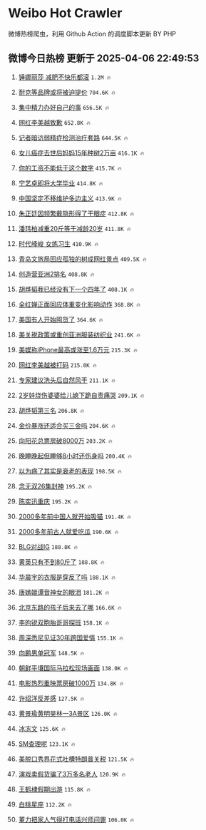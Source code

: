 # Weibo Hot Crawler 



微博热榜爬虫，利用 Github Action 的调度脚本更新 BY PHP 


## 微博今日热榜 更新于 2025-04-06 22:49:53 
1. [锤娜丽莎 减肥不快乐都滚](https://s.weibo.com/weibo?q=%E9%94%A4%E5%A8%9C%E4%B8%BD%E8%8E%8E%20%E5%87%8F%E8%82%A5%E4%B8%8D%E5%BF%AB%E4%B9%90%E9%83%BD%E6%BB%9A&t=31&band_rank=1&Refer=top) `1.2M 🔥` 

1. [耐克等品牌或将被迫提价](https://s.weibo.com/weibo?q=%23%E8%80%90%E5%85%8B%E7%AD%89%E5%93%81%E7%89%8C%E6%88%96%E5%B0%86%E8%A2%AB%E8%BF%AB%E6%8F%90%E4%BB%B7%23&t=31&band_rank=2&Refer=top) `704.6K 🔥` 

1. [集中精力办好自己的事](https://s.weibo.com/weibo?q=%23%E9%9B%86%E4%B8%AD%E7%B2%BE%E5%8A%9B%E5%8A%9E%E5%A5%BD%E8%87%AA%E5%B7%B1%E7%9A%84%E4%BA%8B%23&t=31&band_rank=3&Refer=top) `656.5K 🔥` 

1. [网红李美越致歉](https://s.weibo.com/weibo?q=%23%E7%BD%91%E7%BA%A2%E6%9D%8E%E7%BE%8E%E8%B6%8A%E8%87%B4%E6%AD%89%23&t=31&band_rank=4&Refer=top) `652.8K 🔥` 

1. [记者暗访弱精症检测治疗套路](https://s.weibo.com/weibo?q=%23%E8%AE%B0%E8%80%85%E6%9A%97%E8%AE%BF%E5%BC%B1%E7%B2%BE%E7%97%87%E6%A3%80%E6%B5%8B%E6%B2%BB%E7%96%97%E5%A5%97%E8%B7%AF%23&t=31&band_rank=5&Refer=top) `644.5K 🔥` 

1. [女儿癌症去世后妈妈15年种树2万亩](https://s.weibo.com/weibo?q=%23%E5%A5%B3%E5%84%BF%E7%99%8C%E7%97%87%E5%8E%BB%E4%B8%96%E5%90%8E%E5%A6%88%E5%A6%8815%E5%B9%B4%E7%A7%8D%E6%A0%912%E4%B8%87%E4%BA%A9%23&t=31&band_rank=6&Refer=top) `416.1K 🔥` 

1. [你的工资不能低于这个数字](https://s.weibo.com/weibo?q=%23%E4%BD%A0%E7%9A%84%E5%B7%A5%E8%B5%84%E4%B8%8D%E8%83%BD%E4%BD%8E%E4%BA%8E%E8%BF%99%E4%B8%AA%E6%95%B0%E5%AD%97%23&t=31&band_rank=7&Refer=top) `415.7K 🔥` 

1. [宁艺卓即将大学毕业](https://s.weibo.com/weibo?q=%23%E5%AE%81%E8%89%BA%E5%8D%93%E5%8D%B3%E5%B0%86%E5%A4%A7%E5%AD%A6%E6%AF%95%E4%B8%9A%23&t=31&band_rank=8&Refer=top) `414.8K 🔥` 

1. [中国坚定不移维护多边主义](https://s.weibo.com/weibo?q=%23%E4%B8%AD%E5%9B%BD%E5%9D%9A%E5%AE%9A%E4%B8%8D%E7%A7%BB%E7%BB%B4%E6%8A%A4%E5%A4%9A%E8%BE%B9%E4%B8%BB%E4%B9%89%23&t=31&band_rank=9&Refer=top) `413.9K 🔥` 

1. [朱正廷因频繁戴隐形得了干眼症](https://s.weibo.com/weibo?q=%23%E6%9C%B1%E6%AD%A3%E5%BB%B7%E5%9B%A0%E9%A2%91%E7%B9%81%E6%88%B4%E9%9A%90%E5%BD%A2%E5%BE%97%E4%BA%86%E5%B9%B2%E7%9C%BC%E7%97%87%23&t=31&band_rank=10&Refer=top) `412.8K 🔥` 

1. [潘玮柏减重20斤等于减龄20岁](https://s.weibo.com/weibo?q=%E6%BD%98%E7%8E%AE%E6%9F%8F%E5%87%8F%E9%87%8D20%E6%96%A4%E7%AD%89%E4%BA%8E%E5%87%8F%E9%BE%8420%E5%B2%81&t=31&band_rank=11&Refer=top) `411.8K 🔥` 

1. [时代峰峻 女练习生](https://s.weibo.com/weibo?q=%E6%97%B6%E4%BB%A3%E5%B3%B0%E5%B3%BB%20%E5%A5%B3%E7%BB%83%E4%B9%A0%E7%94%9F&t=31&band_rank=12&Refer=top) `410.9K 🔥` 

1. [青岛文旅局回应孤独的树成网红景点](https://s.weibo.com/weibo?q=%23%E9%9D%92%E5%B2%9B%E6%96%87%E6%97%85%E5%B1%80%E5%9B%9E%E5%BA%94%E5%AD%A4%E7%8B%AC%E7%9A%84%E6%A0%91%E6%88%90%E7%BD%91%E7%BA%A2%E6%99%AF%E7%82%B9%23&t=31&band_rank=13&Refer=top) `409.5K 🔥` 

1. [创造营亚洲2排名](https://s.weibo.com/weibo?q=%E5%88%9B%E9%80%A0%E8%90%A5%E4%BA%9A%E6%B4%B22%E6%8E%92%E5%90%8D&t=31&band_rank=14&Refer=top) `408.8K 🔥` 

1. [胡烨韬我已经没有下一个四年了](https://s.weibo.com/weibo?q=%E8%83%A1%E7%83%A8%E9%9F%AC%E6%88%91%E5%B7%B2%E7%BB%8F%E6%B2%A1%E6%9C%89%E4%B8%8B%E4%B8%80%E4%B8%AA%E5%9B%9B%E5%B9%B4%E4%BA%86&t=31&band_rank=15&Refer=top) `408.1K 🔥` 

1. [全红婵正面回应体重变化影响动作](https://s.weibo.com/weibo?q=%23%E5%85%A8%E7%BA%A2%E5%A9%B5%E6%AD%A3%E9%9D%A2%E5%9B%9E%E5%BA%94%E4%BD%93%E9%87%8D%E5%8F%98%E5%8C%96%E5%BD%B1%E5%93%8D%E5%8A%A8%E4%BD%9C%23&t=31&band_rank=16&Refer=top) `368.8K 🔥` 

1. [美国有人开始囤货了](https://s.weibo.com/weibo?q=%23%E7%BE%8E%E5%9B%BD%E6%9C%89%E4%BA%BA%E5%BC%80%E5%A7%8B%E5%9B%A4%E8%B4%A7%E4%BA%86%23&t=31&band_rank=17&Refer=top) `364.6K 🔥` 

1. [美关税政策或重创亚洲服装纺织业](https://s.weibo.com/weibo?q=%23%E7%BE%8E%E5%85%B3%E7%A8%8E%E6%94%BF%E7%AD%96%E6%88%96%E9%87%8D%E5%88%9B%E4%BA%9A%E6%B4%B2%E6%9C%8D%E8%A3%85%E7%BA%BA%E7%BB%87%E4%B8%9A%23&t=31&band_rank=18&Refer=top) `241.6K 🔥` 

1. [美媒称iPhone最高或涨至1.6万元](https://s.weibo.com/weibo?q=%23%E7%BE%8E%E5%AA%92%E7%A7%B0iPhone%E6%9C%80%E9%AB%98%E6%88%96%E6%B6%A8%E8%87%B31.6%E4%B8%87%E5%85%83%23&t=31&band_rank=19&Refer=top) `215.3K 🔥` 

1. [网红李美越被打码](https://s.weibo.com/weibo?q=%23%E7%BD%91%E7%BA%A2%E6%9D%8E%E7%BE%8E%E8%B6%8A%E8%A2%AB%E6%89%93%E7%A0%81%23&t=31&band_rank=20&Refer=top) `215.0K 🔥` 

1. [专家建议洗头后自然风干](https://s.weibo.com/weibo?q=%23%E4%B8%93%E5%AE%B6%E5%BB%BA%E8%AE%AE%E6%B4%97%E5%A4%B4%E5%90%8E%E8%87%AA%E7%84%B6%E9%A3%8E%E5%B9%B2%23&t=31&band_rank=21&Refer=top) `211.1K 🔥` 

1. [2岁娃烧伤婆婆给儿媳下跪自责痛哭](https://s.weibo.com/weibo?q=%232%E5%B2%81%E5%A8%83%E7%83%A7%E4%BC%A4%E5%A9%86%E5%A9%86%E7%BB%99%E5%84%BF%E5%AA%B3%E4%B8%8B%E8%B7%AA%E8%87%AA%E8%B4%A3%E7%97%9B%E5%93%AD%23&t=31&band_rank=22&Refer=top) `209.1K 🔥` 

1. [胡烨韬第三名](https://s.weibo.com/weibo?q=%23%E8%83%A1%E7%83%A8%E9%9F%AC%E7%AC%AC%E4%B8%89%E5%90%8D%23&t=31&band_rank=23&Refer=top) `206.8K 🔥` 

1. [金价暴涨还适合买三金吗](https://s.weibo.com/weibo?q=%E9%87%91%E4%BB%B7%E6%9A%B4%E6%B6%A8%E8%BF%98%E9%80%82%E5%90%88%E4%B9%B0%E4%B8%89%E9%87%91%E5%90%97&t=31&band_rank=24&Refer=top) `204.6K 🔥` 

1. [向阳花总票房破8000万](https://s.weibo.com/weibo?q=%23%E5%90%91%E9%98%B3%E8%8A%B1%E6%80%BB%E7%A5%A8%E6%88%BF%E7%A0%B48000%E4%B8%87%23&t=31&band_rank=25&Refer=top) `203.2K 🔥` 

1. [晚睡晚起但睡够8小时还伤身吗](https://s.weibo.com/weibo?q=%23%E6%99%9A%E7%9D%A1%E6%99%9A%E8%B5%B7%E4%BD%86%E7%9D%A1%E5%A4%9F8%E5%B0%8F%E6%97%B6%E8%BF%98%E4%BC%A4%E8%BA%AB%E5%90%97%23&t=31&band_rank=26&Refer=top) `200.4K 🔥` 

1. [以为病了其实是衰老的表现](https://s.weibo.com/weibo?q=%23%E4%BB%A5%E4%B8%BA%E7%97%85%E4%BA%86%E5%85%B6%E5%AE%9E%E6%98%AF%E8%A1%B0%E8%80%81%E7%9A%84%E8%A1%A8%E7%8E%B0%23&t=31&band_rank=27&Refer=top) `198.5K 🔥` 

1. [念无双26集封神](https://s.weibo.com/weibo?q=%23%E5%BF%B5%E6%97%A0%E5%8F%8C26%E9%9B%86%E5%B0%81%E7%A5%9E%23&t=31&band_rank=28&Refer=top) `195.2K 🔥` 

1. [陈奕迅重庆](https://s.weibo.com/weibo?q=%E9%99%88%E5%A5%95%E8%BF%85%E9%87%8D%E5%BA%86&t=31&band_rank=29&Refer=top) `195.2K 🔥` 

1. [2000多年前中国人就开始吸猫](https://s.weibo.com/weibo?q=%232000%E5%A4%9A%E5%B9%B4%E5%89%8D%E4%B8%AD%E5%9B%BD%E4%BA%BA%E5%B0%B1%E5%BC%80%E5%A7%8B%E5%90%B8%E7%8C%AB%23&t=31&band_rank=30&Refer=top) `191.4K 🔥` 

1. [2000多年前古人就爱吃瓜](https://s.weibo.com/weibo?q=%232000%E5%A4%9A%E5%B9%B4%E5%89%8D%E5%8F%A4%E4%BA%BA%E5%B0%B1%E7%88%B1%E5%90%83%E7%93%9C%23&t=31&band_rank=31&Refer=top) `190.6K 🔥` 

1. [BLG对战IG](https://s.weibo.com/weibo?q=BLG%E5%AF%B9%E6%88%98IG&t=31&band_rank=32&Refer=top) `188.8K 🔥` 

1. [黄英只有不到80斤了](https://s.weibo.com/weibo?q=%E9%BB%84%E8%8B%B1%E5%8F%AA%E6%9C%89%E4%B8%8D%E5%88%B080%E6%96%A4%E4%BA%86&t=31&band_rank=33&Refer=top) `188.8K 🔥` 

1. [华晨宇的衣服是穿反了吗](https://s.weibo.com/weibo?q=%E5%8D%8E%E6%99%A8%E5%AE%87%E7%9A%84%E8%A1%A3%E6%9C%8D%E6%98%AF%E7%A9%BF%E5%8F%8D%E4%BA%86%E5%90%97&t=31&band_rank=34&Refer=top) `188.1K 🔥` 

1. [唐嫣姬谭音神女的眼泪](https://s.weibo.com/weibo?q=%23%E5%94%90%E5%AB%A3%E5%A7%AC%E8%B0%AD%E9%9F%B3%E7%A5%9E%E5%A5%B3%E7%9A%84%E7%9C%BC%E6%B3%AA%23&t=31&band_rank=35&Refer=top) `181.2K 🔥` 

1. [北京东路的孩子后来去了哪](https://s.weibo.com/weibo?q=%E5%8C%97%E4%BA%AC%E4%B8%9C%E8%B7%AF%E7%9A%84%E5%AD%A9%E5%AD%90%E5%90%8E%E6%9D%A5%E5%8E%BB%E4%BA%86%E5%93%AA&t=31&band_rank=36&Refer=top) `166.6K 🔥` 

1. [李昀锐双胞胎哥哥探班](https://s.weibo.com/weibo?q=%23%E6%9D%8E%E6%98%80%E9%94%90%E5%8F%8C%E8%83%9E%E8%83%8E%E5%93%A5%E5%93%A5%E6%8E%A2%E7%8F%AD%23&t=31&band_rank=37&Refer=top) `158.1K 🔥` 

1. [周深悉尼见证30年跨国爱情](https://s.weibo.com/weibo?q=%E5%91%A8%E6%B7%B1%E6%82%89%E5%B0%BC%E8%A7%81%E8%AF%8130%E5%B9%B4%E8%B7%A8%E5%9B%BD%E7%88%B1%E6%83%85&t=31&band_rank=38&Refer=top) `155.1K 🔥` 

1. [向鹏男单冠军](https://s.weibo.com/weibo?q=%23%E5%90%91%E9%B9%8F%E7%94%B7%E5%8D%95%E5%86%A0%E5%86%9B%23&t=31&band_rank=39&Refer=top) `148.5K 🔥` 

1. [朝鲜平壤国际马拉松现场画面](https://s.weibo.com/weibo?q=%23%E6%9C%9D%E9%B2%9C%E5%B9%B3%E5%A3%A4%E5%9B%BD%E9%99%85%E9%A9%AC%E6%8B%89%E6%9D%BE%E7%8E%B0%E5%9C%BA%E7%94%BB%E9%9D%A2%23&t=31&band_rank=40&Refer=top) `138.0K 🔥` 

1. [电影热烈重映票房破1000万](https://s.weibo.com/weibo?q=%23%E7%94%B5%E5%BD%B1%E7%83%AD%E7%83%88%E9%87%8D%E6%98%A0%E7%A5%A8%E6%88%BF%E7%A0%B41000%E4%B8%87%23&t=31&band_rank=41&Refer=top) `134.8K 🔥` 

1. [许绍洋反差感](https://s.weibo.com/weibo?q=%E8%AE%B8%E7%BB%8D%E6%B4%8B%E5%8F%8D%E5%B7%AE%E6%84%9F&t=31&band_rank=42&Refer=top) `127.5K 🔥` 

1. [黄景瑜黄明昊林一3A景区](https://s.weibo.com/weibo?q=%E9%BB%84%E6%99%AF%E7%91%9C%E9%BB%84%E6%98%8E%E6%98%8A%E6%9E%97%E4%B8%803A%E6%99%AF%E5%8C%BA&t=31&band_rank=43&Refer=top) `126.0K 🔥` 

1. [冰冻文](https://s.weibo.com/weibo?q=%E5%86%B0%E5%86%BB%E6%96%87&t=31&band_rank=44&Refer=top) `125.6K 🔥` 

1. [SM查理呢](https://s.weibo.com/weibo?q=SM%E6%9F%A5%E7%90%86%E5%91%A2&t=31&band_rank=45&Refer=top) `123.1K 🔥` 

1. [美脱口秀界花式吐槽特朗普关税](https://s.weibo.com/weibo?q=%23%E7%BE%8E%E8%84%B1%E5%8F%A3%E7%A7%80%E7%95%8C%E8%8A%B1%E5%BC%8F%E5%90%90%E6%A7%BD%E7%89%B9%E6%9C%97%E6%99%AE%E5%85%B3%E7%A8%8E%23&t=31&band_rank=46&Refer=top) `121.5K 🔥` 

1. [演戏卖假货骗了3万多名老人](https://s.weibo.com/weibo?q=%23%E6%BC%94%E6%88%8F%E5%8D%96%E5%81%87%E8%B4%A7%E9%AA%97%E4%BA%863%E4%B8%87%E5%A4%9A%E5%90%8D%E8%80%81%E4%BA%BA%23&t=31&band_rank=47&Refer=top) `120.9K 🔥` 

1. [王鹤棣假期出游](https://s.weibo.com/weibo?q=%23%E7%8E%8B%E9%B9%A4%E6%A3%A3%E5%81%87%E6%9C%9F%E5%87%BA%E6%B8%B8%23&t=31&band_rank=48&Refer=top) `115.8K 🔥` 

1. [白桃星座](https://s.weibo.com/weibo?q=%E7%99%BD%E6%A1%83%E6%98%9F%E5%BA%A7&t=31&band_rank=49&Refer=top) `112.2K 🔥` 

1. [董力把家人气得打电话兴师问罪](https://s.weibo.com/weibo?q=%23%E8%91%A3%E5%8A%9B%E6%8A%8A%E5%AE%B6%E4%BA%BA%E6%B0%94%E5%BE%97%E6%89%93%E7%94%B5%E8%AF%9D%E5%85%B4%E5%B8%88%E9%97%AE%E7%BD%AA%23&t=31&band_rank=50&Refer=top) `106.0K 🔥` 

